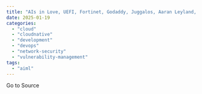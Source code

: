 ```yaml
---
title: "AIs in Love, UEFI, Fortinet, Godaddy, Juggalos, Aaran Leyland, and More.  - SWN #443"
date: 2025-01-19
categories: 
  - "cloud"
  - "cloudnative"
  - "development"
  - "devops"
  - "network-security"
  - "vulnerability-management"
tags: 
  - "aiml"
---
```


Go to Source
